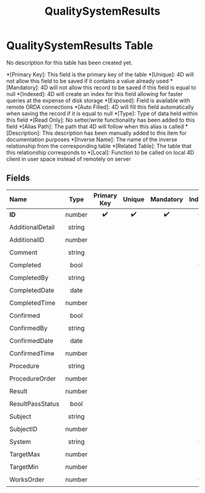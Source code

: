 ﻿---
layout: default
title: QualitySystemResults
parent: Tables
---
# QualitySystemResults Table
No description for this table has been created yet.

*[Primary Key]: This field is the primary key of the table
*[Unique]: 4D will not allow this field to be saved if it contains a value already used
*[Mandatory]: 4D will not allow this record to be saved if this field is equal to null
*[Indexed]: 4D will create an index for this field allowing for faster queries at the expense of disk storage
*[Exposed]: Field is available with remote ORDA connections
*[Auto Filled]: 4D will fill this field automatically when saving the record if it is equal to null
*[Type]: Type of data held within this field
*[Read Only]: No setter/write functionality has been added to this field
*[Alias Path]: The path that 4D will follow when this alias is called
*[Description]: This description has been manually added to this item for documentation purposes
*[Inverse Name]: The name of the inverse relationship from the corresponding table
*[Related Table]: The table that this relationship corresponds to
*[Local]: Function to be called on local 4D client in user space instead of remotely on server
## Fields

|Name|Type|Primary Key|Unique|Mandatory|Indexed|Exposed|Auto Filled|Description|
|:---|:---:|:---:|:---:|:---:|:---:|:---:|:---:|:---:|
|**ID**|number|✔️|✔️|✔️|✔️|✔️|✔️||
|AdditionalDetail|string|||||✔️|||
|AdditionalID|number|||||✔️|||
|Comment|string|||||✔️|||
|Completed|bool||||✔️|✔️|||
|CompletedBy|string|||||✔️|||
|CompletedDate|date|||||✔️|||
|CompletedTime|number|||||✔️|||
|Confirmed|bool|||||✔️|||
|ConfirmedBy|string|||||✔️|||
|ConfirmedDate|date|||||✔️|||
|ConfirmedTime|number|||||✔️|||
|Procedure|string|||||✔️|||
|ProcedureOrder|number|||||✔️|||
|Result|number|||||✔️|||
|ResultPassStatus|bool|||||✔️|||
|Subject|string|||||✔️|||
|SubjectID|number|||||✔️|||
|System|string||||✔️|✔️|||
|TargetMax|number|||||✔️|||
|TargetMin|number|||||✔️|||
|WorksOrder|number||||✔️|✔️|||